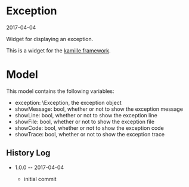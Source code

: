 Exception
===============
2017-04-04



Widget for displaying an exception.




This is a widget for the [kamille framework](https://github.com/lingtalfi/Kamille).





Model
===========

This model contains the following variables:

- exception: \Exception, the exception object
- showMessage: bool, whether or not to show the exception message
- showLine: bool, whether or not to show the exception line
- showFile: bool, whether or not to show the exception file
- showCode: bool, whether or not to show the exception code
- showTrace: bool, whether or not to show the exception trace













History Log
------------------
    
- 1.0.0 -- 2017-04-04

    - initial commit